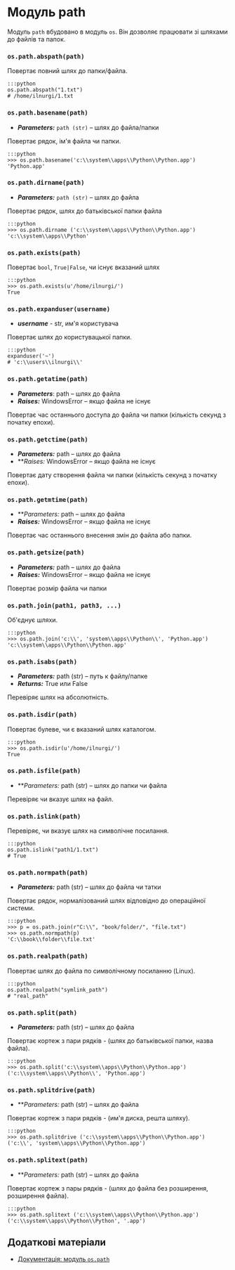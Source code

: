 # Модуль path

Модуль `path` вбудовано в модуль `os`. 
Він дозволяє працювати зі шляхами до файлів та папок.

### `os.path.abspath(path)`

Повертає повний шлях до папки/файла. 

	:::python
    os.path.abspath("1.txt")
    # /home/ilnurgi/1.txt

### `os.path.basename(path)`
    
- ***Parameters:***	`path (str)` – шлях до файла/папки

Повертає рядок, ім'я файла чи папки.

	:::python
    >>> os.path.basename('c:\\system\\apps\\Python\\Python.app')
    'Python.app'

### `os.path.dirname(path)`
- ***Parameters:***	`path (str)` – шлях до файла

Повертає рядок, шлях до батьківської папки файла

	:::python
    >>> os.path.dirname ('c:\\system\\apps\\Python\\Python.app')
    'c:\\system\\apps\\Python'

### `os.path.exists(path)`

Повертає `bool`, `True|False`, чи існує вказаний шлях

	:::python
    >>> os.path.exists(u'/home/ilnurgi/')
    True

### `os.path.expanduser(username)`

* ***username*** - str, им'я користувача

Повертає шлях до користувацької папки. 

	:::python
    expanduser('~')
    # 'c:\\users\\ilnurgi\\'

### `os.path.getatime(path)`

- ***Parameters***:	path – шлях до файла
- ***Raises:***	WindowsError – якщо файла не існує

Повертає час останнього доступа до файла чи папки (кількість секунд з початку епохи).

### `os.path.getctime(path)`

- ***Parameters:***	path – шлях до файла
- ***Raises:*	WindowsError – якщо файла не існує

Повертає дату створення файла чи папки (кількість секунд з початку епохи).

### `os.path.getmtime(path)`

- ***Parameters:*	path – шлях до файла
- ***Raises:***	WindowsError – якщо файла не існує

Повертає час останнього внесення змін до файла або папки. 

### `os.path.getsize(path)`

- ***Parameters:***	path – шлях до файла
- ***Raises:***	WindowsError – якщо файла не існує

Повертає розмір файла чи папки

### `os.path.join(path1, path3, ...)`

Об'єднує шляхи.

	:::python
    >>> os.path.join('c:\\', 'system\\apps\\Python\\', 'Python.app')
    'c:\\system\\apps\\Python\\Python.app'

### `os.path.isabs(path)`

- ***Parameters:***	path (str) – путь к файлу/папке
- ***Returns:***	True или False

Перевіряє шлях на абсолютність. 

### `os.path.isdir(path)`

Повертає булеве, чи є вказаний шлях каталогом. 

	:::python
    >>> os.path.isdir(u'/home/ilnurgi/')
    True

### `os.path.isfile(path)`

- ***Parameters:*	path (str) – шлях до папки чи файла

Перевіряє чи вказує шлях на файл. 

### `os.path.islink(path)`

Перевіряє, чи вказує шлях на символічне посилання. 

	:::python
    os.path.islink("path1/1.txt")
    # True

### `os.path.normpath(path)`

- ***Parameters:***	path (str) – шлях до файла чи татки

Повертає рядок, нормалізований шлях відповідно до операційної системи. 

	:::python
    >>> р = os.path.join(r"C:\\", "book/folder/", "file.txt")
    >>> os.path.normpath(p)
    'C:\\book\\folder\\file.txt'

### `os.path.realpath(path)`

Повертає шлях до файла по символічному посиланню (Linux). 

	:::python
    os.path.realpath("symlink_path")
    # "real_path"

### `os.path.split(path)`

- ***Parameters:***	path (str) – шлях до файла

Повертає кортеж з пари рядків - (шлях до батьківської папки, назва файла).

	:::python
    >>> os.path.split('c:\\system\\apps\\Python\\Python.app')
    ('c:\\system\\apps\\Python\\', 'Python.app')

### `os.path.splitdrive(path)`

- ***Parameters:*	path (str) – шлях до файла

Повертає кортеж з пари рядків - (им'я диска, решта шляху).

	:::python
    >>> os.path.splitdrive ('c:\\system\\apps\\Python\\Python.app')
    ('c:\\', 'system\\apps\\Python\\Python.app')

### `os.path.splitext(path)`

- ***Parameters:*	path (str) – шлях до файла

Повертає кортеж з пары рядків - (шлях до файла без розширення, розширення файла). 

	:::python
    >>> os.path.splitext ('c:\\system\\apps\\Python\\Python.app')
    ('c:\\system\\apps\\Python\\Python', '.app')

## Додаткові матеріали

- [Документація: модуль `os.path`](https://docs.python.org/3/library/os.path.html)